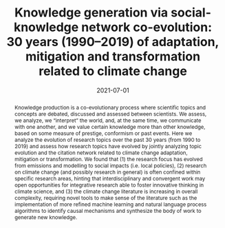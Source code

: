 ---
# Documentation: https://wowchemy.com/docs/managing-content/

title: 'Knowledge generation via social-knowledge network co-evolution: 30 years (1990–2019) 
of adaptation, mitigation and transformation related to climate change'
subtitle: ''
summary: ''
authors:
- J.A. Baggio
tags:
- '"networks"'
- '"climate change"'
- '"topic modelling"'
- '"science evolution"'
- '"simplicial"'
categories: []
date: '2021-07-01'
lastmod: 2021-04-14T16:04:39-05:00
featured: true
draft: false

# Featured image
# To use, add an image named `featured.jpg/png` to your page's folder.
# Focal points: Smart, Center, TopLeft, Top, TopRight, Left, Right, BottomLeft, Bottom, BottomRight.
image:
  caption: ''
  focal_point: ''
  preview_only: false

# Projects (optional).
#   Associate this post with one or more of your projects.
#   Simply enter your project's folder or file name without extension.
#   E.g. `projects = ["internal-project"]` references `content/project/deep-learning/index.md`.
#   Otherwise, set `projects = []`.
projects: ["CSP"]
publishDate: '2021-04-14T21:04:39.410518Z'
publication_types:
- '2'
abstract: Knowledge production is a co-evolutionary process where scientific topics and concepts are debated, discussed and assessed between scientists. We assess, we analyze, we “interpret” the world, and, at the same time, we communicate with one another, and we value certain knowledge more than other knowledge, based on some measure of prestige, conformism or past events. Here we analyze the evolution of research topics over the past 30 years (from 1990 to 2019) and assess how research topics have evolved by jointly analyzing topic evolution and the citation network related to climate change adaptation, mitigation or transformation. We found that (1) the research focus has evolved from emissions and modelling to social impacts (i.e. local policies), (2) research on climate change (and possibly research in general) is often confined within specific research areas, hinting that interdisciplinary and convergent work may open opportunities for integrative research able to foster innovative thinking in climate science, and (3) the climate change literature is increasing in overall complexity, requiring novel tools to make sense of the literature such as the implementation of more refined machine learning and natural language process algorithms to identify causal mechanisms and synthesize the body of work to generate new knowledge.
publication: '*Climatic Change*'
url_pdf: https://link.springer.com/10.1007/s10584-021-03146-5
doi: 10.1007/s10584-021-03146-5
---